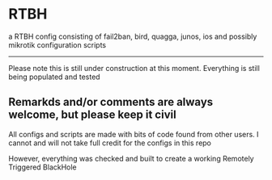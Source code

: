 # RTBH

a RTBH config consisting of fail2ban, bird, quagga, junos, ios and possibly mikrotik configuration scripts

---
Please note this is still under construction at this moment. Everything is still being populated and tested

Remarkds and/or comments are always welcome, but please keep it civil
---

All configs and scripts are made with bits of code found from other users.
I cannot and will not take full credit for the configs in this repo

However, everything was checked and built to create a working Remotely Triggered BlackHole

